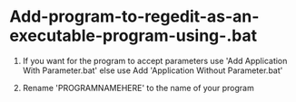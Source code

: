 # Add-program-to-regedit-as-an-executable-program-using-.bat

1) If you want for the program to accept parameters use 'Add Application With Parameter.bat' else use Add 'Application Without Parameter.bat'

2) Rename 'PROGRAMNAMEHERE' to the name of your program
